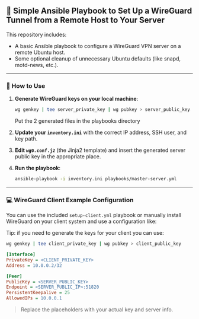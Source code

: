 ## 🔧 Simple Ansible Playbook to Set Up a WireGuard Tunnel from a Remote Host to Your Server

This repository includes:
- A basic Ansible playbook to configure a WireGuard VPN server on a remote Ubuntu host.
- Some optional cleanup of unnecessary Ubuntu defaults (like snapd, motd-news, etc.).

---

### 🚀 How to Use

1. **Generate WireGuard keys on your local machine**:
   ```bash
   wg genkey | tee server_private_key | wg pubkey > server_public_key
   ```
    Put the 2 generated files in the playbooks directory

2. **Update your `inventory.ini`** with the correct IP address, SSH user, and key path.

3. **Edit `wg0.conf.j2`** (the Jinja2 template) and insert the generated server public key in the appropriate place.

4. **Run the playbook**:
   ```bash
   ansible-playbook -i inventory.ini playbooks/master-server.yml
   ```

---

### 💻 WireGuard Client Example Configuration

You can use the included `setup-client.yml` playbook or manually install WireGuard on your client system and use a configuration like:

Tip: if you need to generate the keys for your client you can use:

```bash
wg genkey | tee client_private_key | wg pubkey > client_public_key
```

```ini
[Interface]
PrivateKey = <CLIENT_PRIVATE_KEY>
Address = 10.0.0.2/32

[Peer]
PublicKey = <SERVER_PUBLIC_KEY>
Endpoint = <SERVER_PUBLIC_IP>:51820
PersistentKeepalive = 25
AllowedIPs = 10.0.0.1
```

> Replace the placeholders with your actual key and server info.
